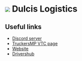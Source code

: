 # ![](https://avatars.githubusercontent.com/u/110196844?s=32) Dulcis Logistics

## Useful links
- [Discord server](https://discord.gg/dulcis)
- [TruckersMP VTC page](https://truckersmp.com/vtc/55939)
- [Website](https://dulcis.org)
- [Drivershub](https://hub.dulcis.org)
